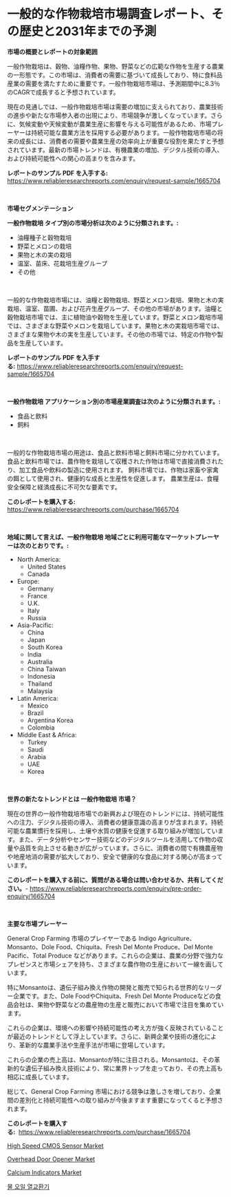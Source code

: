 <p><h1>一般的な作物栽培市場調査レポート、その歴史と2031年までの予測</h1></p><p><strong>市場の概要とレポートの対象範囲</strong></p>
<p><p>一般作物栽培は、穀物、油糧作物、果物、野菜などの広範な作物を生産する農業の一形態です。この市場は、消費者の需要に基づいて成長しており、特に食料品産業の需要を満たすために重要です。一般作物栽培市場は、予測期間中に8.3％のCAGRで成長すると予想されています。</p><p>現在の見通しでは、一般作物栽培市場は需要の増加に支えられており、農業技術の進歩や新たな市場参入者の出現により、市場競争が激しくなっています。さらに、気候変動や天候変動が農業生産に影響を与える可能性があるため、市場プレーヤーは持続可能な農業方法を採用する必要があります。一般作物栽培市場の将来の成長には、消費者の需要や農業生産の効率向上が重要な役割を果たすと予想されています。最新の市場トレンドは、有機農業の増加、デジタル技術の導入、および持続可能性への関心の高まりを含みます。</p></p>
<p><strong>レポートのサンプル PDF を入手する:</strong> <a href="https://www.reliableresearchreports.com/enquiry/request-sample/1665704">https://www.reliableresearchreports.com/enquiry/request-sample/1665704</a></p>
<p>&nbsp;</p>
<p><strong>市場セグメンテーション</strong></p>
<p><strong>一般作物栽培 タイプ別の市場分析は次のように分類されます。:</strong></p>
<p><ul><li>油糧種子と穀物栽培</li><li>野菜とメロンの栽培</li><li>果物と木の実の栽培</li><li>温室、苗床、花栽培生産グループ</li><li>その他</li></ul></p>
<p>&nbsp;</p>
<p><p>一般的な作物栽培市場には、油糧と穀物栽培、野菜とメロン栽培、果物と木の実栽培、温室、苗圃、および花卉生産グループ、その他の市場があります。油糧と穀物栽培市場では、主に植物油や穀物を生産しています。野菜とメロン栽培市場では、さまざまな野菜やメロンを栽培しています。果物と木の実栽培市場では、さまざまな果物や木の実を生産しています。その他の市場では、特定の作物や製品を生産しています。</p></p>
<p><strong>レポートのサンプル PDF を入手する:</strong>&nbsp;<a href="https://www.reliableresearchreports.com/enquiry/request-sample/1665704">https://www.reliableresearchreports.com/enquiry/request-sample/1665704</a></p>
<p>&nbsp;</p>
<p><strong> 一般作物栽培 アプリケーション別の市場産業調査は次のように分類されます。:</strong></p>
<p><ul><li>食品と飲料</li><li>飼料</li></ul></p>
<p>&nbsp;</p>
<p><p>一般的な作物栽培市場の用途は、食品と飲料市場と飼料市場に分かれています。 食品と飲料市場では、農作物を栽培して収穫された作物は市場で直接消費されたり、加工食品や飲料の製造に使用されます。 飼料市場では、作物は家畜や家禽の餌として使用され、健康的な成長と生産性を促進します。 農業生産は、食糧安全保障と経済成長に不可欠な要素です。</p></p>
<p><strong>このレポートを購入する:</strong>&nbsp; <a href="https://www.reliableresearchreports.com/purchase/1665704">https://www.reliableresearchreports.com/purchase/1665704</a></p>
<p>&nbsp;</p>
<p><strong>地域に関して言えば、一般作物栽培 地域ごとに利用可能なマーケットプレーヤーは次のとおりです。:</strong></p>
<p><ul>
    <li>
        North America:
        <ul>
            <li>United States</li>
            <li>Canada</li>
        </ul>
    </li>
    <li>
        Europe:
        <ul>
            <li>Germany</li>
            <li>France</li>
            <li>U.K.</li>
            <li>Italy</li>
            <li>Russia</li>
        </ul>
    </li>
    <li>
        Asia-Pacific:
        <ul>
            <li>China</li>
            <li>Japan</li>
            <li>South Korea</li>
            <li>India</li>
            <li>Australia</li>
            <li>China Taiwan</li>
            <li>Indonesia</li>
            <li>Thailand</li>
            <li>Malaysia</li>
        </ul>
    </li>
    <li>
        Latin America:
        <ul>
            <li>Mexico</li>
            <li>Brazil</li>
            <li>Argentina Korea</li>
            <li>Colombia</li>
        </ul>
    </li>
    <li>
        Middle East & Africa:
        <ul>
            <li>Turkey</li>
            <li>Saudi</li>
            <li>Arabia</li>
            <li>UAE</li>
            <li>Korea</li>
        </ul>
    </li>
    </ul></p>
<p>&nbsp;</p>
<p><strong>世界の新たなトレンドとは 一般作物栽培 市場？</strong></p>
<p><p>現在の世界の一般作物栽培市場での新興および現在のトレンドには、持続可能性への注力、デジタル技術の導入、消費者の健康意識の高まりが含まれます。持続可能な農業慣行を採用し、土壌や水質の健康を促進する取り組みが増加しています。また、データ分析やセンサー技術などのデジタルツールを活用して作物の収量や品質を向上させる動きが広がっています。さらに、消費者の間で有機農産物や地産地消の需要が拡大しており、安全で健康的な食品に対する関心が高まっています。</p></p>
<p><strong>このレポートを購入する前に、質問がある場合は問い合わせるか、共有してください。</strong>- <a href="https://www.reliableresearchreports.com/enquiry/pre-order-enquiry/1665704">https://www.reliableresearchreports.com/enquiry/pre-order-enquiry/1665704</a></p>
<p>&nbsp;</p>
<p><strong>主要な市場プレーヤー</strong></p>
<p><p>General Crop Farming 市場のプレイヤーである Indigo Agriculture、Monsanto、Dole Food、Chiquita、Fresh Del Monte Produce、Del Monte Pacific、Total Produce などがあります。これらの企業は、農業の分野で強力なプレゼンスと市場シェアを持ち、さまざまな農作物の生産において一線を画しています。</p><p>特にMonsantoは、遺伝子組み換え作物の開発と販売で知られる世界的なリーダー企業です。また、Dole FoodやChiquita、Fresh Del Monte Produceなどの食品会社は、果物や野菜などの農産物の生産と販売において市場で注目を集めています。</p><p>これらの企業は、環境への影響や持続可能性の考え方が強く反映されていることが最近のトレンドとして浮上しています。さらに、新興企業や技術の進化により、革新的な農業手法や生産手法が市場に登場しています。</p><p>これらの企業の売上高は、Monsantoが特に注目される。Monsantoは、その革新的な遺伝子組み換え技術により、常に業界トップを走っており、その売上高も相応に成長しています。</p><p>総じて、General Crop Farming 市場における競争は激しさを増しており、企業間の差別化と持続可能性への取り組みが今後ますます重要になってくると予想されます。</p></p>
<p><strong>このレポートを購入する:</strong>&nbsp;&nbsp;<a href="https://www.reliableresearchreports.com/purchase/1665704">https://www.reliableresearchreports.com/purchase/1665704</a></p>
<p><p><a href="https://github.com/AKSHATREPORTPRIME/Market-Research-Report-List-4/blob/main/high-speed-cmos-sensor-market.md">High Speed CMOS Sensor Market</a></p><p><a href="https://view.publitas.com/reportprime-1/overhead-door-opener-market-size-and-growth-market-segmentation-regional-and-country-breakdowns-and-market-trends-for-period-from-2024-2031/">Overhead Door Opener Market</a></p><p><a href="https://cedar-agate-3da.notion.site/Calcium-Indicators-Market-Centers-on-Aspects-such-as-Market-Growth-Market-Share-Market-Opportunity-d67f3ce306dc4d5888c8e30e345755d8">Calcium Indicators Market</a></p><p><a href="https://github.com/rsg307664904/Market-Research-Report-List-1/blob/main/933966213881.md">물 오일 열교환기</a></p></p>